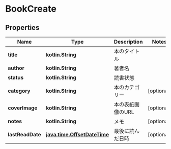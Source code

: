 
# BookCreate

## Properties
| Name | Type | Description | Notes |
| ------------ | ------------- | ------------- | ------------- |
| **title** | **kotlin.String** | 本のタイトル |  |
| **author** | **kotlin.String** | 著者名 |  |
| **status** | **kotlin.String** | 読書状態 |  |
| **category** | **kotlin.String** | 本のカテゴリー |  [optional] |
| **coverImage** | **kotlin.String** | 本の表紙画像のURL |  [optional] |
| **notes** | **kotlin.String** | メモ |  [optional] |
| **lastReadDate** | [**java.time.OffsetDateTime**](java.time.OffsetDateTime.md) | 最後に読んだ日時 |  [optional] |



